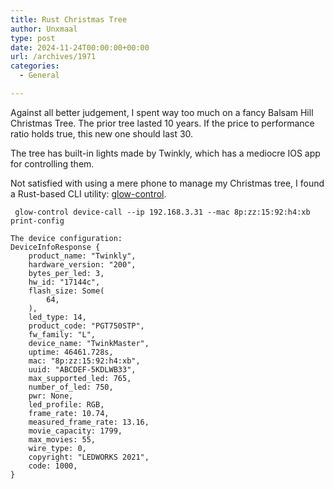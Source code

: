 ```yaml
---
title: Rust Christmas Tree
author: Unxmaal
type: post
date: 2024-11-24T00:00:00+00:00
url: /archives/1971
categories:
  - General

---
```


Against all better judgement, I spent way too much on a fancy Balsam Hill Christmas Tree. The prior tree lasted 10 years. If the price to performance ratio holds true, this new one should last 30. 

The tree has built-in lights made by Twinkly, which has a mediocre IOS app for controlling them. 

Not satisfied with using a mere phone to manage my Christmas tree, I found a Rust-based CLI utility: [glow-control](https://github.com/cgorski/glow-control).

```
 glow-control device-call --ip 192.168.3.31 --mac 8p:zz:15:92:h4:xb print-config                                                          

The device configuration:
DeviceInfoResponse {
    product_name: "Twinkly",
    hardware_version: "200",
    bytes_per_led: 3,
    hw_id: "17144c",
    flash_size: Some(
        64,
    ),
    led_type: 14,
    product_code: "PGT750STP",
    fw_family: "L",
    device_name: "TwinkMaster",
    uptime: 46461.728s,
    mac: "8p:zz:15:92:h4:xb",
    uuid: "ABCDEF-5KDLWB33",
    max_supported_led: 765,
    number_of_led: 750,
    pwr: None,
    led_profile: RGB,
    frame_rate: 10.74,
    measured_frame_rate: 13.16,
    movie_capacity: 1799,
    max_movies: 55,
    wire_type: 0,
    copyright: "LEDWORKS 2021",
    code: 1000,
}
```